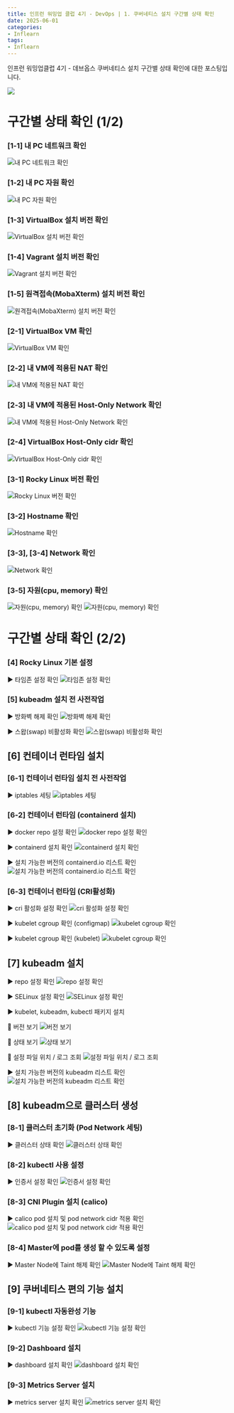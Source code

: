 ```yaml
---
title: 인프런 워밍업 클럽 4기 - DevOps | 1. 쿠버네티스 설치 구간별 상태 확인
date: 2025-06-01
categories:
- Inflearn
tags:
- Inflearn
---
```


인프런 워밍업클럽 4기 - 데브옵스
쿠버네티스 설치 구간별 상태 확인에 대한 포스팅입니다.

![](/assets/images/inflearn_mission_image/kubernetes_image.jpg)

# 구간별 상태 확인 (1/2)

### [1-1] 내 PC 네트워크 확인
![내 PC 네트워크 확인](/assets/images/inflearn_mission_image/1.png)

### [1-2] 내 PC 자원 확인
![내 PC 자원 확인](/assets/images/inflearn_mission_image/2.png)

### [1-3] VirtualBox 설치 버전 확인
![VirtualBox 설치 버전 확인](/assets/images/inflearn_mission_image/3.png)

### [1-4] Vagrant 설치 버전 확인
![Vagrant 설치 버전 확인](/assets/images/inflearn_mission_image/4.png)

### [1-5] 원격접속(MobaXterm) 설치 버전 확인
![원격접속(MobaXterm) 설치 버전 확인](/assets/images/inflearn_mission_image/5.png)

### [2-1] VirtualBox VM 확인
![VirtualBox VM 확인](/assets/images/inflearn_mission_image/6.png)

### [2-2] 내 VM에 적용된 NAT 확인
![내 VM에 적용된 NAT 확인](/assets/images/inflearn_mission_image/7.png)

### [2-3] 내 VM에 적용된 Host-Only Network 확인
![내 VM에 적용된 Host-Only Network 확인](/assets/images/inflearn_mission_image/8.png)

### [2-4] VirtualBox Host-Only cidr 확인
![VirtualBox Host-Only cidr 확인](/assets/images/inflearn_mission_image/9.png)

### [3-1] Rocky Linux 버전 확인
![Rocky Linux 버전 확인](/assets/images/inflearn_mission_image/10.png)

### [3-2] Hostname 확인
![Hostname 확인](/assets/images/inflearn_mission_image/11.png)

### [3-3], [3-4] Network 확인
![Network 확인](/assets/images/inflearn_mission_image/12.png)

### [3-5] 자원(cpu, memory) 확인
![자원(cpu, memory) 확인](/assets/images/inflearn_mission_image/13.png)
![자원(cpu, memory) 확인](/assets/images/inflearn_mission_image/14.png)

# 구간별 상태 확인 (2/2)

### [4] Rocky Linux 기본 설정

▶ 타임존 설정 확인 
![타임존 설정 확인 ](/assets/images/inflearn_mission_image/15.png)

### [5] kubeadm 설치 전 사전작업

▶ 방화벽 해제 확인 
![방화벽 해제 확인 ](/assets/images/inflearn_mission_image/16.png)

▶ 스왑(swap) 비활성화 확인 
![스왑(swap) 비활성화 확인 ](/assets/images/inflearn_mission_image/17.png)

## [6] 컨테이너 런타임 설치

### [6-1] 컨테이너 런타임 설치 전 사전작업

▶ iptables 세팅
![iptables 세팅](/assets/images/inflearn_mission_image/18.png)

### [6-2] 컨테이너 런타임 (containerd 설치)

▶ docker repo 설정 확인 
![docker repo 설정 확인 ](/assets/images/inflearn_mission_image/19.png)

▶ containerd 설치 확인 
![containerd 설치 확인](/assets/images/inflearn_mission_image/20.png)

▶ 설치 가능한 버전의 containerd.io 리스트 확인
![설치 가능한 버전의 containerd.io 리스트 확인](/assets/images/inflearn_mission_image/21.png)

### [6-3] 컨테이너 런타임 (CRI활성화)

▶ cri 활성화 설정 확인 
![cri 활성화 설정 확인](/assets/images/inflearn_mission_image/22.png)

▶ kubelet cgroup 확인 (configmap)
![kubelet cgroup 확인](/assets/images/inflearn_mission_image/23.png)

▶ kubelet cgroup 확인 (kubelet)
![kubelet cgroup 확인](/assets/images/inflearn_mission_image/24.png)

## [7] kubeadm 설치

▶ repo 설정 확인
![repo 설정 확인](/assets/images/inflearn_mission_image/25.png)

▶ SELinux 설정 확인
![SELinux 설정 확인](/assets/images/inflearn_mission_image/26.png)

▶ kubelet, kubeadm, kubectl 패키지 설치 

🐢 버전 보기
![버전 보기](/assets/images/inflearn_mission_image/27.png)

🐢 상태 보기
![상태 보기](/assets/images/inflearn_mission_image/28.png)

🐢 설정 파일 위치 / 로그 조회
![설정 파일 위치 / 로그 조회](/assets/images/inflearn_mission_image/29.png)

▶ 설치 가능한 버전의 kubeadm 리스트 확인
![설치 가능한 버전의 kubeadm 리스트 확인](/assets/images/inflearn_mission_image/30.png)

## [8] kubeadm으로 클러스터 생성

### [8-1] 클러스터 초기화 (Pod Network 세팅)

▶ 클러스터 상태 확인
![클러스터 상태 확인](/assets/images/inflearn_mission_image/31.png)

### [8-2] kubectl 사용 설정

▶ 인증서 설정 확인
![인증서 설정 확인](/assets/images/inflearn_mission_image/32.png)

### [8-3] CNI Plugin 설치 (calico)

▶ calico pod 설치 및 pod network cidr 적용 확인
![calico pod 설치 및 pod network cidr 적용 확인](/assets/images/inflearn_mission_image/33.png)

### [8-4] Master에 pod를 생성 할 수 있도록 설정

▶ Master Node에 Taint 해제 확인
![Master Node에 Taint 해제 확인](/assets/images/inflearn_mission_image/34.png)

## [9] 쿠버네티스 편의 기능 설치

### [9-1] kubectl 자동완성 기능

▶ kubectl 기능 설정 확인
![kubectl 기능 설정 확인](/assets/images/inflearn_mission_image/35.png)

### [9-2] Dashboard 설치

▶ dashboard 설치 확인
![dashboard 설치 확인](/assets/images/inflearn_mission_image/36.png)

### [9-3] Metrics Server 설치

▶ metrics server 설치 확인
![metrics server 설치 확인](/assets/images/inflearn_mission_image/37.png)